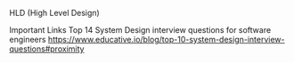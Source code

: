 HLD (High Level Design)

Important Links
Top 14 System Design interview questions for software engineers
https://www.educative.io/blog/top-10-system-design-interview-questions#proximity
